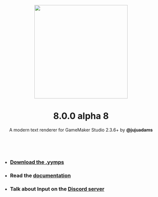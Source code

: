 <p align="center"><img src="https://raw.githubusercontent.com/JujuAdams/scribble/master/LOGO.png" style="display:block; margin:auto; width:300px"></p>
<h1 align="center">8.0.0 alpha 8</h1>

<p align="center">A modern text renderer for GameMaker Studio 2.3.6+ by <b>@jujuadams</b></p>

&nbsp;

&nbsp;

- ### [Download the .yymps](https://github.com/JujuAdams/scribble/releases/)
- ### Read the [documentation](http://jujuadams.github.io/Scribble)
- ### Talk about Input on the [Discord server](https://discord.gg/8krYCqr)